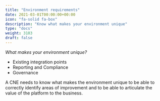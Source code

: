 ```yaml
---
title: "Environment requirements"
date: 2021-03-01T00:00:00+00:00
icon: "fa-solid fa-box"
description: "Know what makes your environment unique"
type: "docs"
weight: 3103
draft: false
---
```


_What makes your environment unique?_

- Existing integration points
- Reporting and Compliance
- Governance

A CNE needs to know what makes the environment unique to be able to correctly identify areas of improvement and to be able to articulate the value of the platform to the business.
